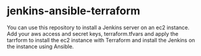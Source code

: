 # jenkins-ansible-terraform

You can use this repository to install a Jenkins server on an ec2 instance.
Add your aws access and secret keys, terraform.tfvars and apply the tarrform to install the ec2 instance with Terraform and install the Jenkins on the instance using Ansible.
